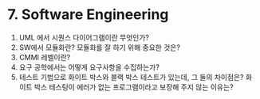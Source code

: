 # 7. Software Engineering

1. UML 에서 시퀀스 다이어그램이란 무엇인가?
1. SW에서 모듈화란? 모듈화를 잘 하기 위해 중요한 것은?
1. CMMI 레벨이란?
1. 요구 공학에서는 어떻게 요구사항을 수집하는가?
1. 테스트 기법으로 화이트 박스와 블랙 박스 테스트가 있는데, 그 둘의 차이점은? 화 이트 박스 테스팅이 에러가 없는 프로그램이라고 보장해 주지 않는 이유는?